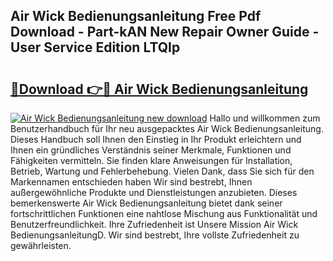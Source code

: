 ## Air Wick Bedienungsanleitung Free Pdf Download - Part-kAN New Repair Owner Guide - User Service Edition LTQIp

# <h2><a href="http://df4f7ah.blite.top/?on=Air+Wick+Bedienungsanleitung">🔗Download 👉🔴 Air Wick Bedienungsanleitung</a></h2>

[![Air Wick Bedienungsanleitung new download](https://i.imgur.com/lujVjoI.png)](http://df4f7ah.blite.top/?on=Air+Wick+Bedienungsanleitung)
Hallo und willkommen zum Benutzerhandbuch für Ihr neu ausgepacktes Air Wick Bedienungsanleitung. Dieses Handbuch soll Ihnen den Einstieg in Ihr Produkt erleichtern und Ihnen ein gründliches Verständnis seiner Merkmale, Funktionen und Fähigkeiten vermitteln. Sie finden klare Anweisungen für Installation, Betrieb, Wartung und Fehlerbehebung. Vielen Dank, dass Sie sich für den Markennamen entschieden haben Wir sind bestrebt, Ihnen außergewöhnliche Produkte und Dienstleistungen anzubieten. Dieses bemerkenswerte Air Wick Bedienungsanleitung bietet dank seiner fortschrittlichen Funktionen eine nahtlose Mischung aus Funktionalität und Benutzerfreundlichkeit. Ihre Zufriedenheit ist Unsere Mission Air Wick BedienungsanleitungD. Wir sind bestrebt, Ihre vollste Zufriedenheit zu gewährleisten.
